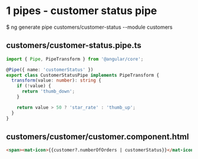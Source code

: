 # 1 pipes - customer status pipe

\$ ng generate pipe customers/customer-status --module customers

## customers/customer-status.pipe.ts

```ts
import { Pipe, PipeTransform } from '@angular/core';

@Pipe({ name: 'customerStatus' })
export class CustomerStatusPipe implements PipeTransform {
  transform(value: number): string {
    if (!value) {
      return 'thumb_down';
    }

    return value > 50 ? 'star_rate' : 'thumb_up';
  }
}
```

## customers/customer/customer.component.html

```html
<span><mat-icon>{{customer?.numberOfOrders | customerStatus}}</mat-icon></span>
```
